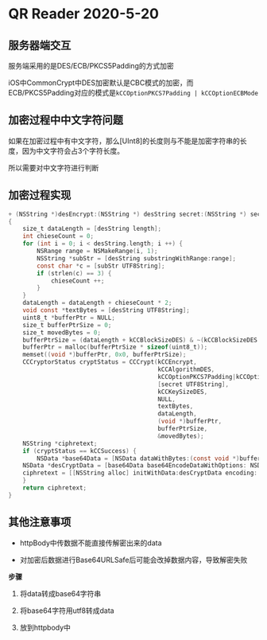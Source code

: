 # QR Reader 2020-5-20

## 服务器端交互

服务端采用的是DES/ECB/PKCS5Padding的方式加密

iOS中CommonCrypt中DES加密默认是CBC模式的加密，而ECB/PKCS5Padding对应的模式是`kCCOptionPKCS7Padding | kCCOptionECBMode`

## 加密过程中中文字符问题

如果在加密过程中有中文字符，那么[UInt8]的长度则与不能是加密字符串的长度，因为中文字符会占3个字符长度。

所以需要对中文字符进行判断

## 加密过程实现

```Objective-C
+ (NSString *)desEncrypt:(NSString *) desString secret:(NSString *) secret
{
    size_t dataLength = [desString length];
    int chieseCount = 0;
    for (int i = 0; i < desString.length; i ++) {
        NSRange range = NSMakeRange(i, 1);
        NSString *subStr = [desString substringWithRange:range];
        const char *c = [subStr UTF8String];
        if (strlen(c) == 3) {
            chieseCount ++;
        }
    }
    dataLength = dataLength + chieseCount * 2;
    void const *textBytes = [desString UTF8String];
    uint8_t *bufferPtr = NULL;
    size_t bufferPtrSize = 0;
    size_t movedBytes = 0;
    bufferPtrSize = (dataLength + kCCBlockSizeDES) & ~(kCCBlockSizeDES - 1);
    bufferPtr = malloc(bufferPtrSize * sizeof(uint8_t));
    memset((void *)bufferPtr, 0x0, bufferPtrSize);
    CCCryptorStatus cryptStatus = CCCrypt(kCCEncrypt,
                                          kCCAlgorithmDES,
                                          kCCOptionPKCS7Padding|kCCOptionECBMode,
                                          [secret UTF8String],
                                          kCCKeySizeDES,
                                          NULL,
                                          textBytes,
                                          dataLength,
                                          (void *)bufferPtr,
                                          bufferPtrSize,
                                          &movedBytes);
    NSString *ciphretext;
    if (cryptStatus == kCCSuccess) {
    	NSData *base64Data = [NSData dataWithBytes:(const void *)bufferPtr length:(NSUInteger)movedBytes];
	NSData *desCryptData = [base64Data base64EncodeDataWithOptions: NSDataBase64EncodingWithCarriageReturn];
	ciphretext = [[NSString alloc] initWithData:desCryptData encoding: NSUTF8StringEncode];
    }
    return ciphretext;
}
```

## 其他注意事项

- httpBody中传数据不能直接传解密出来的data

- 对加密后数据进行Base64URLSafe后可能会改掉数据内容，导致解密失败

**步骤**

1. 将data转成base64字符串

2. 将base64字符用utf8转成data

3. 放到httpbody中
